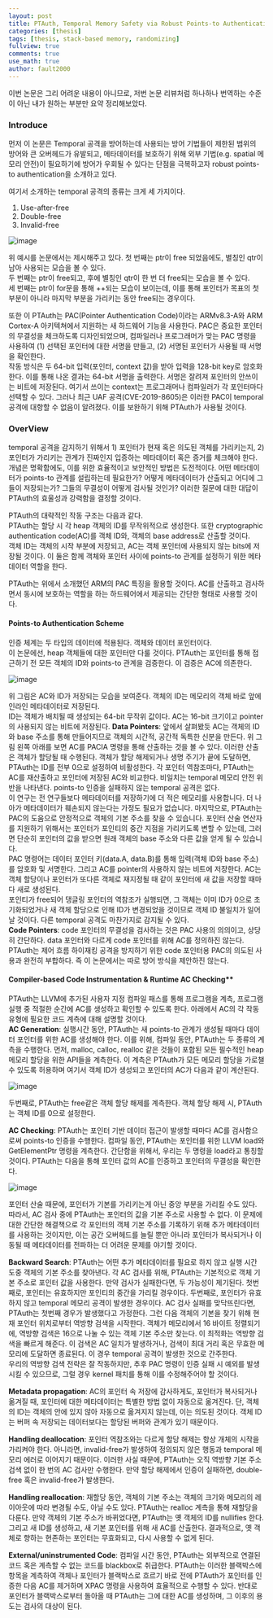 ```yaml
---
layout: post
title: PTAuth, Temporal Memory Safety via Robust Points-to Authentication 리뷰
categories: [thesis]
tags: [thesis, stack-based memory, randomizing]
fullview: true
comments: true
use_math: true
author: fault2000
---
```


이번 논문은 그리 어려운 내용이 아니므로, 저번 논문 리뷰처럼 하나하나 번역하는 수준이 아닌 내가 원하는 부분만 요약 정리해보았다.  

### Introduce

먼저 이 논문은 Temporal 공격을 방어하는데 사용되는 방어 기법들이 제한된 범위의 방어와 큰 오버헤드가 유발되고, 메타데이터를 보호하기 위해 외부 기법(e.g. spatial 메모리 안전)이 필요하기에 방어가 우회될 수 있다는 단점을 극복하고자 robust points-to authentication을 소개하고 있다.  

여기서 소개하는 temporal 공격의 종류는 크게 세 가지이다.

1. Use-after-free
2. Double-free
3. Invalid-free

![image](https://user-images.githubusercontent.com/73513005/152136959-29743184-b35c-468b-86a4-433eff788f19.png)

위 예시를 논문에서는 제시해주고 있다. 첫 번째는 ptr이 free 되었음에도, 별칭인 qtr이 남아 사용되는 모습을 볼 수 있다.  
두 번째는 ptr이 free되고, 후에 별칭인 qtr이 한 번 더 free되는 모습을 볼 수 있다.  
세 번째는 ptr이 for문을 통해 ++되는 모습이 보이는데, 이를 통해 포인터가 목표의 첫 부분이 아니라 마지막 부분을 가리키는 동안 free되는 경우이다.  

또한 이 PTAuth는 PAC(Pointer Authentication Code)이라는 ARMv8.3-A와 ARM Cortex-A 아키텍쳐에서 지원하는 새 하드웨어 기능을 사용한다. PAC은 중요한 포인터의 무결성을 체크하도록 디자인되었으며, 컴파일러나 프로그래머가 맞는 PAC 명령을 사용하여 (1) 선택된 포인터에 대한 서명을 만들고, (2) 서명된 포인터가 사용될 때 서명을 확인한다.  
작동 방식은 두 64-bit 입력(포인터, context 값)을 받아 입력을 128-bit key로 암호화한다. 이를 통해 나온 결과는 64-bit 서명을 출력한다. 서명은 잘려져 포인터의 안쓰이는 비트에 저장된다. 여기서 쓰이는 context는 프로그래머나 컴파일러가 각 포인터마다 선택할 수 있다. 
그러나 최근 UAF 공격(CVE-2019-8605)은 이러한 PAC이 temporal 공격에 대항할 수 없음이 알려졌다. 이를 보완하기 위해 PTAuth가 사용될 것이다.

### OverView

temporal 공격을 감지하기 위해서 1) 포인터가 현재 혹은 의도된 객체를 가리키는지, 2) 포인터가 가리키는 관계가 진짜인지 입증하는 메타데이터 혹은 증거를 체크해야 한다.  
개념은 명확함에도, 이를 위한 효율적이고 보안적인 방법은 도전적이다. 어떤 메타데이터가 points-to 관계를 설립하는데 필요한가? 어떻게 메타데이터가 산출되고 어디에 그들이 저장되는가? 그들의 무결성이 어떻게 검사될 것인가? 이러한 질문에 대한 대답이 PTAuth의 효울성과 강력함을 결정할 것이다.  

PTAuth의 대략적인 작동 구조는 다음과 같다.  
PTAuth는 할당 시 각 heap 객체의 ID를 무작위적으로 생성한다. 또한 cryptographic authentication code(AC)를 객체 ID와, 객체의 base address로 산출할 것이다.  
객체 ID는 객체의 시작 부분에 저장되고, AC는 객체 포인터에 사용되지 않는 bits에 저장될 것이다. 이 둘은 함께 객체와 포인터 사이에 points-to 관계를 설정하기 위한 메타데이터 역할을 한다.  

PTAuth는 위에서 소개했던 ARM의 PAC 특징을 활용할 것이다. AC를 산출하고 검사하면서 동시에 보호하는 역할을 하는 하드웨어에서 제공되는 간단한 형태로 사용할 것이다.

#### Points-to Authentication Scheme

인증 체계는 두 타입의 데이터에 적용된다. 객체와 데이터 포인터이다.  
이 논문에선, heap 객체들에 대한 포인터만 다룰 것이다. PTAuth는 포인터를 통해 접근하기 전 모든 객체의 ID와 points-to 관계을 검증한다. 이 검증은 AC에 의존한다.  

![image](https://user-images.githubusercontent.com/73513005/152241312-b260c3ba-66ee-4c17-a17f-e854cbb6e752.png)

위 그림은 AC와 ID가 저장되는 모습을 보여준다. 객체의 ID는 메모리의 객체 바로 앞에 인라인 메타데이터로 저장된다.  
ID는 객체가 배치될 때 생성되는 64-bit 무작위 값이다. AC는 16-bit 크기이고 pointer의 사용되지 않는 비트에 저장된다.
**Data Pointers**: 앞에서 살펴봤듯 AC는 객체의 ID와 base 주소를 통해 만들어지므로 객체의 시간적, 공간적 독특한 신분을 만든다. 위 그림 왼쪽 아래를 보면 AC를 PACIA 명령을 통해 산출하는 것을 볼 수 있다. 이러한 산출은 객체가 할당될 때 수행된다. 객체가 할당 해제되거나 생명 주기가 끝에 도달하면, PTAuth는 ID를 전부 0으로 설정하여 비활성한다. 각 포인터 역참조마다, PTAuth는 AC를 재산출하고 포인터에 저장된 AC와 비교한다. 비일치는 temporal 메모리 안전 위반을 나타낸다. points-to 인증을 실패하지 않는 temporal 공격은 없다.  
이 연구는 전 연구들보다 메타데이터를 저장하기에 더 적은 메모리를 사용합니다. 더 나아가 메타데이터가 훼손되지 않는다는 가정도 필요가 없습니다. 마지막으로, PTAuth는 PAC의 도움으로 안정적으로 객체의 기본 주소를 찾을 수 있습니다. 포인터 산술 연산자를 지원하기 위해서는 포인터가 포인티의 중간 지점을 가리키도록 변할 수 있는데, 그러면 단순히 포인터의 값을 받으면 원래 객체의 base 주소와 다른 값을 얻게 될 수 있습니다.  
PAC 명령어는 데이터 포인터 키(data.A, data.B)를 통해 입력(객체 ID와 base 주소)를 암호화 및 서명한다. 그리고 AC를 pointer의 사용하지 않는 비트에 저장한다. AC는 객체 할당이나 포인터가 또다른 객체로 재지정될 때 같이 포인터에 새 값을 저장할 때마다 새로 생성된다.  
포인티가 free되어 댕글링 포인터의 역참조가 실행되면, 그 객체는 이미 ID가 0으로 초기화되었거나 새 객체 할당으로 인해 ID가 변경되었을 것이므로 객체 ID 불일치가 일어날 것이다. 다른 temporal 공격도 마찬가지로 감지될 수 있다.  
**Code Pointers**: code 포인터의 무결성을 검사하는 것은 PAC 사용의 의의이고, 상당히 간단하다. data 포인터와 다르게 code 포인터를 위해 AC를 정의하진 않는다. PTAuth는 제어 흐름 하이재킹 공격을 방지하기 위한 code 포인터용 PAC의 의도된 사용과 완전히 부합하다. 즉 이 논문에서는 따로 방어 방식을 제안하진 않는다.  

#### Compiler-based Code Instrumentation & Runtime AC Checking**

PTAuth는 LLVM에 추가된 사용자 지정 컴파일 패스를 통해 프로그램을 계측, 프로그램 실행 중 적절한 순간에 AC를 생성하고 확인할 수 있도록 한다. 아래에서 AC의 각 작동 유형에 필요한 코드 계측에 대해 설명할 것이다.  
**AC Generation**: 실행시간 동안, PTAuth는 새 points-to 관계가 생성될 때마다 데이터 포인터를 위한 AC를 생성해야 한다. 이를 위해, 컴파일 동안, PTAuth는 두 종류의 계측을 수행한다. 먼저, malloc, calloc, realloc 같은 것들이 포함된 모든 필수적인 heap 메모리 할당을 위한 API들을 계측한다. 이 계측은 PTAuth가 모든 메모리 할당을 가로챌 수 있도록 허용하며 여기서 객체 ID가 생성되고 포인터의 AC가 다음과 같이 계산된다.  

![image](https://user-images.githubusercontent.com/73513005/152262780-81e7ecb5-3c8e-40bd-bcd7-f556adad1166.png)

두번째로, PTAuth는 free같은 객체 할당 해제를 계측한다. 객체 할당 해제 시, PTAuth는 객체 ID를 0으로 설정한다.  

**AC Checking**: PTAuth는 포인터 기반 데이터 접근이 발생할 때마다 AC를 검사함으로써 points-to 인증을 수행한다. 컴파일 동안, PTAuth는 포인터를 위한 LLVM load와 GetElementPtr 명령을 계측한다. 간단함을 위해서, 우리는 두 명령을 load라고 통칭할 것이다. PTAuth는 다음을 통해 포인터 값의 AC를 인증하고 포인터의 무결성을 확인한다.

![image](https://user-images.githubusercontent.com/73513005/152265321-ef5ef05e-35db-4118-ba99-6534613b898b.png)

포인터 산술 때문에, 포인터가 기본를 가리키는게 아닌 중앙 부분을 가리킬 수도 있다. 따라서, AC 검사 중에 PTAuth는 포인터의 값을 기본 주소로 사용할 수 없다. 이 문제에 대한 간단한 해결책으로 각 포인터의 객체 기본 주소를 기록하기 위해 추가 메타데이터를 사용하는 것이지만, 이는 공간 오버헤드를 늘릴 뿐만 아니라 포인터가 복사되거나 이동될 때 메타데이터를 전파하는 더 어려운 문제를 야기할 것이다.  

**Backward Search**: PTAuth는 어떤 추가 메타데이터를 필요로 하지 않고 실행 시간 도중 객체의 기본 주소를 찾아낸다. 각 AC 검사를 위해, PTAuth는 기본적으로 객체 기본 주소로 포인터 값을 사용한다. 만약 검사가 실패한다면, 두 가능성이 제기된다. 첫번째로, 포인터는 유효하지만 포인티의 중간을 가리킬 경우이다. 두번째로, 포인터가 유효하지 않고 temporal 메모리 공격이 발생한 경우이다. AC 검사 실패를 맞닥뜨린다면, PTAuth는 첫번째 경우가 발생했다고 가정한다. 그런 다음 객체의 기본을 찾기 위해 현재 포인터 위치로부터 역방향 검색을 시작한다. 객체가 메모리에서 16 바이트 정렬되기에, 역방향 검색은 16으로 나눌 수 있는 객체 기본 주소만 찾는다. 이 최적화는 역방향 검색을 빠르게 해준다. 이 검색은 AC 일치가 발생하거나, 검색이 최대 거리 혹은 무효한 메모리에 도달하면 종료된다. 이 경우 temporal 공격이 발생한 것으로 간주한다.  
우리의 역방향 검색 전략은 잘 작동하지만, 추후 PAC 명령이 인증 실패 시 예외를 발생시킬 수 있으므로, 그럴 경우 kernel 패치를 통해 이를 수정해주어야 할 것이다.  

**Metadata propagation**: AC의 포인터 속 저장에 감사하게도, 포인터가 복사되거나 옮겨질 때, 포인터에 대한 메타데이터는 특별한 방법 없이 자동으로 옮겨진다. 단, 객체의 ID는 객체의 안에 있지 않아 자동으로 옮겨지지 않는데, 이는 의도된 것이다. 객체 ID는 버퍼 속 저장되는 데이터보다는 할당된 버퍼와 관계가 있기 때문이다.  

**Handling deallocation**: 포인터 역참조와는 다르게 할당 해제는 항상 개체의 시작을 가리켜야 한다. 아니라면, invalid-free가 발생하여 정의되지 않은 행동과 temporal 메모리 에러로 이어지기 때문이다. 이러한 사실 때문에, PTAuth는 오직 역방향 기본 주소 검색 없이 한 번의 AC 검사만 수행한다. 만약 할당 해제에서 인증이 실패하면, double-free 혹은 invalid-free가 발생한다.  

**Handling reallocation**: 재할당 동안, 객체의 기본 주소는 객체의 크기와 메모리의 레이아웃에 따라 변경될 수도, 아닐 수도 있다. PTAuth는 realloc 계측을 통해 재할당을 다룬다. 만약 객체의 기본 주소가 바뀌었다면, PTAuth는 옛 객체의 ID를 nullifies 한다. 그리고 새 ID를 생성하고, 새 기본 포인터를 위해 새 AC를 산출한다. 결과적으로, 옛 객체로 향하는 현존하는 포인터는 무효화되고, 다시 사용할 수 없게 된다.  

**External/uninstrumented Code**: 컴파일 시간 동안, PTAuth는 외부적으로 연결된 코드 혹은 계측할 수 없는 코드를 blackbox로 취급한다. PTAuth는 이러한 블랙박스에 항목을 계측하여 객체나 포인터가 블랙박스로 흐르기 바로 전에 PTAuth가 포인터를 인증한 다음 AC를 제거하며 XPAC 명령을 사용하여 효율적으로 수행할 수 있다. 반대로 포인터가 블랙박스로부터 돌아올 때 PTAuth는 그에 대한 AC를 생성하며, 그 이후의 용도는 검사의 대상이 된다.
